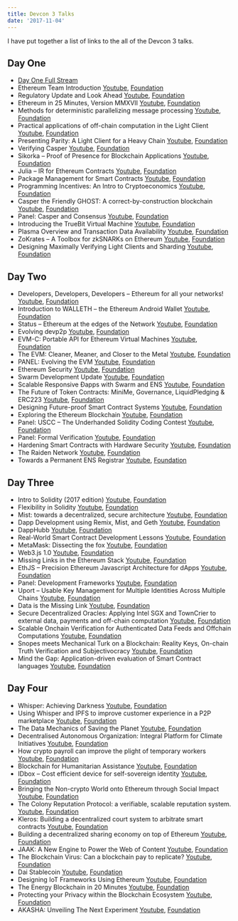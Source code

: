 ```yaml
---
title: Devcon 3 Talks
date: '2017-11-04'
---
```


I have put together a list of links to the all of the Devcon 3 talks.

## Day One

- [Day One Full Stream](https://www.youtube.com/watch?v=Yo9o5nDTAAQ)
- Ethereum Team Introduction [Youtube](https://youtu.be/Yo9o5nDTAAQ?t=5m28s), [Foundation](https://ethereumfoundation.org/devcon3/sessions/panel-welcome-introduction/)
- Regulatory Update and Look Ahead [Youtube](https://youtu.be/Yo9o5nDTAAQ?t=30m21s), [Foundation](https://ethereumfoundation.org/devcon3/sessions/regulatory-considerations-for-dapp-development/)
- Ethereum in 25 Minutes, Version MMXVII [Youtube](https://youtu.be/Yo9o5nDTAAQ?t=49m27s), [Foundation](https://ethereumfoundation.org/devcon3/sessions/ethereum-in-25-minutes/)
- Methods for deterministic parallelizing message processing [Youtube](https://youtu.be/Yo9o5nDTAAQ?t=1h15m17s), [Foundation](https://ethereumfoundation.org/devcon3/sessions/ewasm-and-ethereumjs/)
- Practical applications of off-chain computation in the Light Client [Youtube](https://youtu.be/Yo9o5nDTAAQ?t=1h41m10s), [Foundation](https://ethereumfoundation.org/devcon3/sessions/practical-applications-of-off-chain-computation-in-the-light-client/)
- Presenting Parity: A Light Client for a Heavy Chain [Youtube](https://youtu.be/Yo9o5nDTAAQ?t=1h56m56s), [Foundation](https://ethereumfoundation.org/devcon3/sessions/presenting-parity-a-light-client-for-a-heavy-chain/)
- Verifying Casper [Youtube](https://youtu.be/Yo9o5nDTAAQ?t=3h55m27s), [Foundation](https://ethereumfoundation.org/devcon3/sessions/verifying-casper/)
- Sikorka – Proof of Presence for Blockchain Applications [Youtube](https://youtu.be/Yo9o5nDTAAQ?t=4h16m41s), [Foundation](https://ethereumfoundation.org/devcon3/sessions/sikorka-smart-contracts-become-location-aware/)
- Julia – IR for Ethereum Contracts [Youtube](https://youtu.be/Yo9o5nDTAAQ?t=4h30m28s), [Foundation](https://ethereumfoundation.org/devcon3/sessions/julia-ir-for-contracts/)
- Package Management for Smart Contracts [Youtube](https://youtu.be/Yo9o5nDTAAQ?t=4h48m42s), [Foundation](https://ethereumfoundation.org/devcon3/sessions/ethereum-package-management/)
- Programming Incentives: An Intro to Cryptoeconomics [Youtube](https://youtu.be/Yo9o5nDTAAQ?t=5h4m43s), [Foundation](https://ethereumfoundation.org/devcon3/sessions/programming-incentives-an-intro-to-cryptoeconomics/)
- Casper the Friendly GHOST: A correct-by-construction blockchain [Youtube](https://youtu.be/Yo9o5nDTAAQ?t=5h56m29s), [Foundation](https://ethereumfoundation.org/devcon3/sessions/consensus-and-the-ideal-network-adversary/)
- Panel: Casper and Consensus [Youtube](https://www.youtube.com/watch?v=Yo9o5nDTAAQ), [Foundation](https://ethereumfoundation.org/devcon3/sessions/panel-casper-and-consensus/)
- Introducing the TrueBit Virtual Machine [Youtube](https://youtu.be/Yo9o5nDTAAQ?t=6h58m59s), [Foundation](https://ethereumfoundation.org/devcon3/sessions/introducing-the-truebit-virtual-machine/)
- Plasma Overview and Transaction Data Availability [Youtube](https://youtu.be/Yo9o5nDTAAQ?t=7h18m33s), [Foundation](https://ethereumfoundation.org/devcon3/sessions/scaling-ethereum-smart-contracts/)
- ZoKrates – A Toolbox for zkSNARKs on Ethereum [Youtube](https://youtu.be/Yo9o5nDTAAQ?t=7h36m54s), [Foundation](https://ethereumfoundation.org/devcon3/sessions/verifiable-off-chain-computation-for-smart-contracts/)
- Designing Maximally Verifying Light Clients and Sharding [Youtube](https://youtu.be/Yo9o5nDTAAQ?t=7h55m35s), [Foundation](https://ethereumfoundation.org/devcon3/sessions/designing-maximally-verifying-light-clients-and-sharding/)

## Day Two

- Developers, Developers, Developers – Ethereum for all your networks! [Youtube](https://youtu.be/8sXzxkODH-c?t=9s), [Foundation](https://ethereumfoundation.org/devcon3/sessions/developers-developers-developers-ethereum-in-your-servers-mobiles-and-gadgets/)
- Introduction to WALLETH – the Ethereum Android Wallet [Youtube](https://youtu.be/8sXzxkODH-c?t=19m55s), [Foundation](https://ethereumfoundation.org/devcon3/sessions/introduction-to-walleth-the-ethereum-android-wallet/)
- Status – Ethereum at the edges of the Network [Youtube](https://youtu.be/8sXzxkODH-c?t=34m39s), [Foundation](https://ethereumfoundation.org/devcon3/sessions/ethereum-at-the-edges-of-the-network/)
- Evolving devp2p [Youtube](https://youtu.be/8sXzxkODH-c?t=47m30s), [Foundation](https://ethereumfoundation.org/devcon3/sessions/evolving-devp2p/)
- EVM-C: Portable API for Ethereum Virtual Machines [Youtube](https://youtu.be/8sXzxkODH-c?t=1h3m27s), [Foundation](https://ethereumfoundation.org/devcon3/sessions/evm-c-portable-api-for-ethereum-virtual-machines/)
- The EVM: Cleaner, Meaner, and Closer to the Metal [Youtube](https://youtu.be/8sXzxkODH-c?t=1h20m33s), [Foundation](https://ethereumfoundation.org/devcon3/sessions/the-evm-cleaner-meaner-and-closer-to-the-metal/)
- PANEL: Evolving the EVM [Youtube](https://youtu.be/8sXzxkODH-c?t=1h45m47s), [Foundation](https://ethereumfoundation.org/devcon3/sessions/panel-evolving-the-evm/)
- Ethereum Security [Youtube](https://youtu.be/8sXzxkODH-c?t=2h12m15s), [Foundation](https://ethereumfoundation.org/devcon3/sessions/ethereum-security/)
- Swarm Development Update [Youtube](https://youtu.be/aMs0wAFIu7I?t=8s), [Foundation](https://ethereumfoundation.org/devcon3/sessions/swarm-development-update/)
- Scalable Responsive Đapps with Swarm and ENS [Youtube](https://youtu.be/aMs0wAFIu7I?t=34m34s), [Foundation](https://ethereumfoundation.org/devcon3/sessions/scalable-responsive-dapps-with-swarm-and-ens/)
- The Future of Token Contracts: MiniMe, Governance, LiquidPledging & ERC223 [Youtube](https://youtu.be/aMs0wAFIu7I?t=1h1m35s), [Foundation](https://ethereumfoundation.org/devcon3/sessions/token-contract-explorations-minime-reconstructing-balances-erc223-and-more/)
- Designing Future-proof Smart Contract Systems [Youtube](https://youtu.be/aMs0wAFIu7I?t=1h19m15s), [Foundation](https://ethereumfoundation.org/devcon3/sessions/designing-future-proof-smart-contract-systems/)
- Exploring the Ethereum Blockchain [Youtube](https://youtu.be/aMs0wAFIu7I?t=1h35m36s), [Foundation](https://ethereumfoundation.org/devcon3/sessions/the-adventures-of-exploring-the-ethereum-blockchain/)
- Panel: USCC – The Underhanded Solidity Coding Contest [Youtube](https://youtu.be/aMs0wAFIu7I?t=2h30m53s), [Foundation](https://ethereumfoundation.org/devcon3/sessions/panel-uscc-the-underhanded-solidity-coding-contest/)
- Panel: Formal Verification [Youtube](https://youtu.be/aMs0wAFIu7I?t=2h57m1s), [Foundation](https://ethereumfoundation.org/devcon3/sessions/panel-formal-verification/)
- Hardening Smart Contracts with Hardware Security [Youtube](https://youtu.be/aMs0wAFIu7I?t=3h23m1s), [Foundation](https://ethereumfoundation.org/devcon3/sessions/hardening-smart-contracts-with-hardware-security-2/)
- The Raiden Network [Youtube](https://youtu.be/aMs0wAFIu7I?t=3h45m59s), [Foundation](https://ethereumfoundation.org/devcon3/sessions/the-raiden-network/)
- Towards a Permanent ENS Registrar [Youtube](https://youtu.be/aMs0wAFIu7I?t=4h5m34s), [Foundation](https://ethereumfoundation.org/devcon3/sessions/towards-a-permanent-ens-registrar-2/)

## Day Three

- Intro to Solidity (2017 edition) [Youtube](https://youtu.be/k42YNyvG8CU?t=35s), [Foundation](https://ethereumfoundation.org/devcon3/sessions/intro-to-solidity-2017-edition/)
- Flexibility in Solidity [Youtube](https://youtu.be/k42YNyvG8CU?t=17m39s), [Foundation](https://ethereumfoundation.org/devcon3/sessions/flexibility-in-solidity/)
- Mist: towards a decentralized, secure architecture [Youtube](https://youtu.be/k42YNyvG8CU?t=37m14s), [Foundation](https://ethereumfoundation.org/devcon3/sessions/updates-on-mist/)
- Dapp Development using Remix, Mist, and Geth [Youtube](https://youtu.be/k42YNyvG8CU?t=1h11m41s), [Foundation](https://ethereumfoundation.org/devcon3/sessions/dapp-development-using-remix-mist-geth/)
- DappHubb [Youtube](https://youtu.be/k42YNyvG8CU?t=1h31m14s), [Foundation](https://ethereumfoundation.org/devcon3/sessions/dapphubb/)
- Real-World Smart Contract Development Lessons [Youtube](https://youtu.be/k42YNyvG8CU?t=1h51m21s), [Foundation](https://ethereumfoundation.org/devcon3/sessions/balancing-decentralization-with-usability-skillful-product-design-in-the-movement-towards-full-decentralization%E2%80%A8/)
- MetaMask: Dissecting the fox [Youtube](https://youtu.be/k42YNyvG8CU?t=2h12m39s), [Foundation](https://ethereumfoundation.org/devcon3/sessions/metamask-update/)
- Web3.js 1.0 [Youtube](https://youtu.be/FPHXbJPVVaA?t=7s), [Foundation](https://ethereumfoundation.org/devcon3/sessions/web3-js-1-0/)
- Missing Links in the Ethereum Stack [Youtube](https://youtu.be/FPHXbJPVVaA?t=19m48s), [Foundation](https://ethereumfoundation.org/devcon3/sessions/missing-links-in-the-ethereum-stack/)
- EthJS – Precision Ethereum Javascript Architecture for dApps [Youtube](https://youtu.be/FPHXbJPVVaA?t=43m20s), [Foundation](https://ethereumfoundation.org/devcon3/sessions/ethjs-precision-ethereum-javascript-architecture-for-dapps/)
- Panel: Development Frameworks [Youtube](https://youtu.be/FPHXbJPVVaA?t=1h1m38s), [Foundation](https://ethereumfoundation.org/devcon3/sessions/panel-development-frameworks/)
- Uport – Usable Key Management for Multiple Identities Across Multiple Chains [Youtube](https://youtu.be/FPHXbJPVVaA?t=1h38m23s), [Foundation](https://ethereumfoundation.org/devcon3/sessions/usable-key-management-for-multiple-identities-across-multiple-chains/)
- Data is the Missing Link [Youtube](https://youtu.be/FPHXbJPVVaA?t=2h29m41s), [Foundation](https://ethereumfoundation.org/devcon3/sessions/data-is-the-missing-link/)
- Secure Decentralized Oracles: Applying Intel SGX and TownCrier to external data, payments and off-chain computation [Youtube](https://youtu.be/FPHXbJPVVaA?t=2h49m16s), [Foundation](https://ethereumfoundation.org/devcon3/sessions/secure-decentralized-oracles-applying-intel-sgx-and-towncrier-to-external-data-payments-and-off-chain-computation/)
- Scalable Onchain Verification for Authenticated Data Feeds and Offchain Computations [Youtube](https://youtu.be/FPHXbJPVVaA?t=3h9m47s), [Foundation](https://ethereumfoundation.org/devcon3/sessions/scalable-onchain-verification-for-authenticated-data-feeds-and-offchain-computations/)
- Snopes meets Mechanical Turk on a Blockchain: Reality Keys, On-chain Truth Verification and Subjectivocracy [Youtube](https://youtu.be/FPHXbJPVVaA?t=3h29m30s), [Foundation](https://ethereumfoundation.org/devcon3/sessions/snopes-meets-mechanical-turk-on-a-blockchain-reality-keys-on-chain-truth-verification-and-subjectivocracy/)
- Mind the Gap: Application-driven evaluation of Smart Contract languages [Youtube](https://youtu.be/FPHXbJPVVaA?t=3h49m37s), [Foundation](https://ethereumfoundation.org/devcon3/sessions/mind-the-gap-application-driven-evaluation-of-smart-contract-languages/)

## Day Four

- Whisper: Achieving Darkness [Youtube](https://youtu.be/vXVcuWvR5Z0?t=19s), [Foundation](https://ethereumfoundation.org/devcon3/sessions/whisper-achieving-darkness/)
- Using Whisper and IPFS to improve customer experience in a P2P marketplace [Youtube](https://youtu.be/vXVcuWvR5Z0?t=24m24s), [Foundation](https://ethereumfoundation.org/devcon3/sessions/using-whisper-and-ipfs-to-improve-customer-experience-in-a-p2p-marketplace/)
- The Data Mechanics of Saving the Planet [Youtube](https://youtu.be/vXVcuWvR5Z0?t=44m1s), [Foundation](https://ethereumfoundation.org/devcon3/sessions/the-data-mechanics-of-saving-the-planet/)
- Decentralised Autonomous Organization: Integral Platform for Climate Initiatives [Youtube](https://youtu.be/vXVcuWvR5Z0?t=1h1s), [Foundation](https://ethereumfoundation.org/devcon3/sessions/decentralised-autonomous-organization-interal-platform-for-climate-initiatives/)
- How crypto payroll can improve the plight of temporary workers [Youtube](https://youtu.be/vXVcuWvR5Z0?t=1h15m56s), [Foundation](https://ethereumfoundation.org/devcon3/sessions/how-crypto-payroll-can-improve-the-plight-of-temporary-workers/)
- Blockchain for Humanitarian Assistance [Youtube](https://youtu.be/vXVcuWvR5Z0?t=1h23m18s), [Foundation](https://ethereumfoundation.org/devcon3/sessions/blockchain-for-humanitarian-assistance/)
- IDbox – Cost efficient device for self-sovereign identity [Youtube](https://youtu.be/vXVcuWvR5Z0?t=1h45m8s), [Foundation](https://ethereumfoundation.org/devcon3/sessions/idbox/)
- Bringing the Non-crypto World onto Ethereum through Social Impact [Youtube](https://youtu.be/vXVcuWvR5Z0?t=2h4m53s), [Foundation](https://ethereumfoundation.org/devcon3/sessions/bringing-the-non-crypto-world-onto-ethereum-through-social-impact/)
- The Colony Reputation Protocol: a verifiable, scalable reputation system. [Youtube](https://youtu.be/ugbRyZSPfYE?t=30s), [Foundation](https://ethereumfoundation.org/devcon3/sessions/the-colony-reputation-protocol-a-verifiable-scalable-reputation-system/)
- Kleros: Building a decentralized court system to arbitrate smart contracts [Youtube](https://youtu.be/ugbRyZSPfYE?t=21m5s), [Foundation](https://ethereumfoundation.org/devcon3/sessions/kleroterion-building-a-decentralized-court-system-to-arbitrate-smart-contracts/)
- Building a decentralized sharing economy on top of Ethereum [Youtube](https://youtu.be/ugbRyZSPfYE?t=41m25s), [Foundation](https://ethereumfoundation.org/devcon3/sessions/building-a-decentralized-sharing-economy-on-top-of-ethereum/)
- JAAK: A New Engine to Power the Web of Content [Youtube](https://youtu.be/ugbRyZSPfYE?t=1h1m56s), [Foundation](https://ethereumfoundation.org/devcon3/sessions/jaak-a-new-engine-to-power-the-web-of-content/)
- The Blockchain Virus: Can a blockchain pay to replicate? [Youtube](https://youtu.be/ugbRyZSPfYE?t=1h14m45s), [Foundation](https://ethereumfoundation.org/devcon3/sessions/the-blockchain-virus-can-a-blockchain-pay-to-replicate/)
- Dai Stablecoin [Youtube](https://youtu.be/ugbRyZSPfYE?t=1h37m40s), [Foundation](https://ethereumfoundation.org/devcon3/sessions/dai-stablecoin/)
- Designing IoT Frameworks Using Ethereum [Youtube](https://youtu.be/ugbRyZSPfYE?t=2h30m17s), [Foundation](https://ethereumfoundation.org/devcon3/sessions/how-to-design-scalable-iot-solutions-using-ethereum/)
- The Energy Blockchain in 20 Minutes [Youtube](https://youtu.be/ugbRyZSPfYE?t=2h51m6s), [Foundation](https://ethereumfoundation.org/devcon3/sessions/the-energy-blockchain-in-20-minutes/)
- Protecting your Privacy within the Blockchain Ecosystem [Youtube](https://youtu.be/ugbRyZSPfYE?t=3h13m20s), [Foundation](https://ethereumfoundation.org/devcon3/sessions/protecting-your-privacy-within-blockchain-ecosystem/)
- AKASHA: Unveiling The Next Experiment [Youtube](https://youtu.be/ugbRyZSPfYE?t=3h31m34s), [Foundation](https://ethereumfoundation.org/devcon3/sessions/akasha/)
